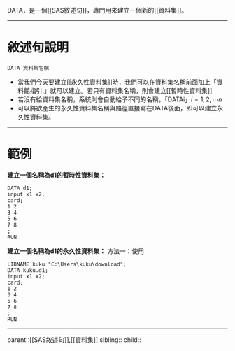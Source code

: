 DATA，是一個[[SAS敘述句]]，專門用來建立一個新的[[資料集]]。
- - -
# 敘述句說明
``` SAS
DATA 資料集名稱
```

- 當我們今天要建立[[永久性資料集]]時，我們可以在資料集名稱前面加上「資料館指引.」就可以建立。若只有資料集名稱，則會建立[[暫時性資料集]]
- 若沒有給資料集名稱，系統則會自動給予不同的名稱，「DATAi」$i=1,2,\cdots n$
- 可以將欲產生的永久性資料集名稱與路徑直接寫在DATA後面，即可以建立永久性資料集。
- - -
# 範例
**建立一個名稱為d1的暫時性資料集：**
```SAS
DATA d1;
input x1 x2;
card;
1 2
3 4
5 6
7 8
;
RUN
```

**建立一個名稱為d1的永久性資料集：**
方法一：使用
```SAS
LIBNAME kuku "C:\Users\kuku\download";
DATA kuku.d1;
input x1 x2;
card;
1 2
3 4
5 6
7 8
;
RUN
```


- - -
parent::[[SAS敘述句]],[[資料集]]
sibling::
child::